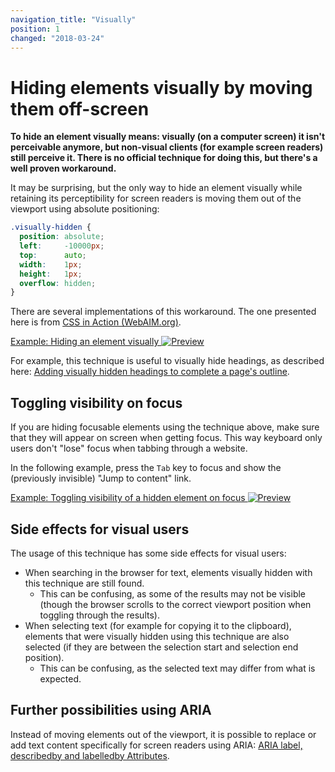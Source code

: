 ```yaml
---
navigation_title: "Visually"
position: 1
changed: "2018-03-24"
---
```


# Hiding elements visually by moving them off-screen

**To hide an element visually means: visually (on a computer screen) it isn't perceivable anymore, but non-visual clients (for example screen readers) still perceive it. There is no official technique for doing this, but there's a well proven workaround.**

It may be surprising, but the only way to hide an element visually while retaining its perceptibility for screen readers is moving them out of the viewport using absolute positioning:

```css
.visually-hidden {
  position: absolute;
  left:     -10000px;
  top:      auto;
  width:    1px;
  height:   1px;
  overflow: hidden;
}
```

There are several implementations of this workaround. The one presented here is from [CSS in Action (WebAIM.org)](https://webaim.org/techniques/css/invisiblecontent/).

[Example: Hiding an element visually ![Preview](_examples/preview.png)](_examples/hiding-an-element-visually)

For example, this technique is useful to visually hide headings, as described here: [Adding visually hidden headings to complete a page's outline](/examples/headings/visually-hidden-headings).

## Toggling visibility on focus

If you are hiding focusable elements using the technique above, make sure that they will appear on screen when getting focus. This way keyboard only users don't "lose" focus when tabbing through a website.

In the following example, press the `Tab` key to focus and show the (previously invisible) "Jump to content" link.

[Example: Toggling visibility of a hidden element on focus ![Preview](_examples/preview.png)](_examples/toggling-visibility-of-a-hidden-element-on-focus)

## Side effects for visual users

The usage of this technique has some side effects for visual users:

- When searching in the browser for text, elements visually hidden with this technique are still found.
    - This can be confusing, as some of the results may not be visible (though the browser scrolls to the correct viewport position when toggling through the results).
- When selecting text (for example for copying it to the clipboard), elements that were visually hidden using this technique are also selected (if they are between the selection start and selection end position).
    - This can be confusing, as the selected text may differ from what is expected.

## Further possibilities using ARIA

Instead of moving elements out of the viewport, it is possible to replace or add text content specifically for screen readers using ARIA: [ARIA label, describedby and labelledby Attributes](/examples/sensible-usage-of-aria-roles-and-attributes/aria-label-describedby-and-labelledby-attributes).